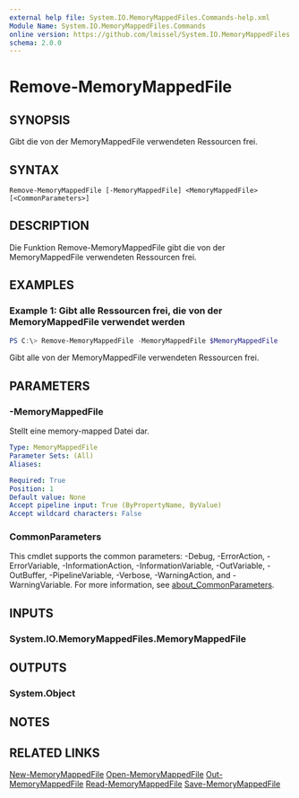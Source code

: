 ```yaml
---
external help file: System.IO.MemoryMappedFiles.Commands-help.xml
Module Name: System.IO.MemoryMappedFiles.Commands
online version: https://github.com/lmissel/System.IO.MemoryMappedFiles.Commands/
schema: 2.0.0
---
```


# Remove-MemoryMappedFile

## SYNOPSIS
Gibt die von der MemoryMappedFile verwendeten Ressourcen frei.

## SYNTAX

```
Remove-MemoryMappedFile [-MemoryMappedFile] <MemoryMappedFile> [<CommonParameters>]
```

## DESCRIPTION
Die Funktion Remove-MemoryMappedFile gibt die von der MemoryMappedFile verwendeten Ressourcen frei.

## EXAMPLES

### Example 1: Gibt alle Ressourcen frei, die von der MemoryMappedFile verwendet werden
```Powershell
PS C:\> Remove-MemoryMappedFile -MemoryMappedFile $MemoryMappedFile
```
Gibt alle von der MemoryMappedFile verwendeten Ressourcen frei.

## PARAMETERS

### -MemoryMappedFile
Stellt eine memory-mapped Datei dar.

```yaml
Type: MemoryMappedFile
Parameter Sets: (All)
Aliases:

Required: True
Position: 1
Default value: None
Accept pipeline input: True (ByPropertyName, ByValue)
Accept wildcard characters: False
```

### CommonParameters
This cmdlet supports the common parameters: -Debug, -ErrorAction, -ErrorVariable, -InformationAction, -InformationVariable, -OutVariable, -OutBuffer, -PipelineVariable, -Verbose, -WarningAction, and -WarningVariable. For more information, see [about_CommonParameters](http://go.microsoft.com/fwlink/?LinkID=113216).

## INPUTS

### System.IO.MemoryMappedFiles.MemoryMappedFile

## OUTPUTS

### System.Object
## NOTES

## RELATED LINKS
[New-MemoryMappedFile](New-MemoryMappedFile.md)
[Open-MemoryMappedFile](Open-MemoryMappedFile.md)
[Out-MemoryMappedFile](Out-MemoryMappedFile.md)
[Read-MemoryMappedFile](Read-MemoryMappedFile.md)
[Save-MemoryMappedFile](Save-MemoryMappedFile.md)
